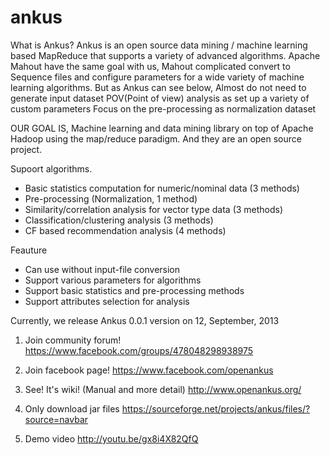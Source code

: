 ankus
=====

What is Ankus? 
Ankus is an open source data mining / machine learning  based MapReduce that supports a variety of advanced algorithms. Apache Mahout have the same goal with us, Mahout complicated convert to Sequence files and configure parameters for a wide variety of machine learning algorithms.
But as Ankus can see below,
Almost do not need to generate input dataset
POV(Point of view) analysis as set up a variety of custom parameters
Focus on the pre-processing as normalization dataset

OUR GOAL IS,
Machine learning and data mining library on top of Apache Hadoop using the map/reduce paradigm. And they are an open source project.

Supoort algorithms.
- Basic statistics computation for numeric/nominal data (3 methods)
- Pre-processing (Normalization, 1 method)
- Similarity/correlation analysis for vector type data (3 methods)
- Classification/clustering analysis (3 methods)
- CF based recommendation analysis (4 methods)

Feauture
- Can use without input-file conversion
- Support various parameters for algorithms
- Support basic statistics and pre-processing methods
- Support attributes selection for analysis


Currently, we release Ankus 0.0.1 version on 12, September, 2013

1. Join community forum! 
https://www.facebook.com/groups/478048298938975

2. Join facebook page! 
https://www.facebook.com/openankus

3. See! It's wiki! (Manual and more detail)
http://www.openankus.org/

4. Only download jar files
https://sourceforge.net/projects/ankus/files/?source=navbar

5. Demo video
http://youtu.be/gx8i4X82QfQ
 
